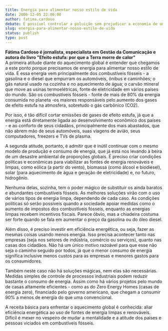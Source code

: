 ```yaml
---
title: Energia para alimentar nosso estilo de vida
date: 2006-12-05 22:00:00
author: fatima.cardoso
debate: É possível controlar a poluição sem prejudicar a economia de um país?
slug: energia-para-alimentar-nosso-estilo-de-vida
status: publish 
type: post
---
```


**Fátima Cardoso é jornalista, especialista em Gestão da Comunicação e autora do livro "Efeito estufa: por que a Terra morre de calor"**  
A primeira atitude diante do aquecimento global é entender que chegamos a este ponto porque precisamos de energia para alimentar nosso estilo de vida. E essa energia vem principalmente dos combustíveis fósseis - a gasolina e o diesel que empurram os automóveis, ônibus e caminhões; o gás natural usado na cozinha e no aquecimento de água; o carvão mineral que move as usinas termoelétricas, fonte de eletricidade em vários países do mundo. São os combustíveis fósseis - fonte de mais de 80% da energia consumida no planeta -os maiores responsáveis pelo aumento dos gases de efeito estufa na atmosfera, sobretudo o gás carbônico (CO2).  
  
Por isso, é tão difícil cortar emissões de gases de efeito estufa, já que a energia está diretamente ligada ao desenvolvimento econômico dos países - e ao conforto de seus cidadãos, principalmente dos mais abastados, que não abrem mão de seus automóveis, suas viagens de avião, seus computadores, freezers e TVs de plasma.   
  
A segunda atitude, portanto, é admitir que é inútil continuar com o mesmo modelo de produção e consumo de energia, que já está nos levando à beira de um desastre ambiental de proporções globais. É preciso criar condições políticas e econômicas para viabilizar as fontes de energia renováveis e limpas, como eólica (a partir do vento), biomassa (como álcool e biodiesel), solar (para aquecimento de água e geração de eletricidade) e, no futuro, hidrogênio.   
  
Nenhuma delas, sozinha, tem o poder mágico de substituir os ainda baratos e abundantes combustíveis fósseis. As melhores soluções virão com o uso de vários tipos de energia limpa, dependendo de cada caso. As condições políticas só serão possíveis quando a sociedade apoiar medidas como o aumento de impostos dos combustíveis fósseis, enquanto as energias limpas recebem incentivos fiscais. Parece óbvio, mas a chiadeira costuma ser forte quando se fala em aumentar o preço da gasolina ou do óleo diesel.   
  
Além disso, é preciso investir em eficiência energética, ou seja, fazer as mesmas coisas usando menos energia. Isso precisa acontecer tanto nas empresas (seja nos setores de indústria, comércio ou serviços), quanto nas casas dos cidadãos. Não há um único motivo razoável para que esse não seja o caminho seguido por todos, já que o menor consumo de energia significa inclusive menos custos para as empresas e menores gastos para os consumidores.   
  
Também neste caso não há soluções mágicas, nem elas são necessárias. Medidas simples de controle de processos industriais podem reduzir bastante o consumo de energia. Assim como há vários projetos pelo mundo de casas altamente eficientes - como as do Zero Energy Homes (casas de energia zero), financiado pelo governo americano, que chegam a consumir 90% a menos de energia do que uma convencional.  
  
A receita básica para enfrentar o aquecimento global é conhecida: aliar eficiência energética ao uso de fontes de energia limpas e renováveis. Difícil é mexer no vespeiro de mudar a mentalidade e a atitude dos países e pessoas viciados em combustíveis fósseis.
